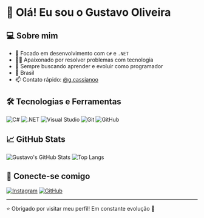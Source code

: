 # 👋 Olá! Eu sou o Gustavo Oliveira

## 💻 Sobre mim

- 🎯 Focado em desenvolvimento com `C#` e `.NET`
- 👨‍💻 Apaixonado por resolver problemas com tecnologia
- 🌱 Sempre buscando aprender e evoluir como programador
- 📍 Brasil
- 📫 Contato rápido: [@g.cassianoo](https://instagram.com/g.cassianoo)

## 🛠️ Tecnologias e Ferramentas

![C#](https://img.shields.io/badge/-C%23-239120?style=flat-square&logo=c-sharp&logoColor=white)
![.NET](https://img.shields.io/badge/-.NET-512BD4?style=flat-square&logo=dotnet&logoColor=white)
![Visual Studio](https://img.shields.io/badge/-Visual%20Studio-5C2D91?style=flat-square&logo=visual-studio&logoColor=white)
![Git](https://img.shields.io/badge/-Git-F05032?style=flat-square&logo=git&logoColor=white)
![GitHub](https://img.shields.io/badge/-GitHub-181717?style=flat-square&logo=github)

## 📈 GitHub Stats

![Gustavo's GitHub Stats](https://github-readme-stats.vercel.app/api?username=G-Cassiano&show_icons=true&theme=dark)
![Top Langs](https://github-readme-stats.vercel.app/api/top-langs/?username=G-Cassiano&layout=compact&theme=dark)

## 🔗 Conecte-se comigo

[![Instagram](https://img.shields.io/badge/-Instagram-E4405F?style=flat-square&logo=instagram&logoColor=white)](https://instagram.com/g.cassianoo)
[![GitHub](https://img.shields.io/badge/-GitHub-181717?style=flat-square&logo=github&logoColor=white)](https://github.com/G-Cassiano)

---

⭐️ Obrigado por visitar meu perfil! Em constante evolução 🚀
